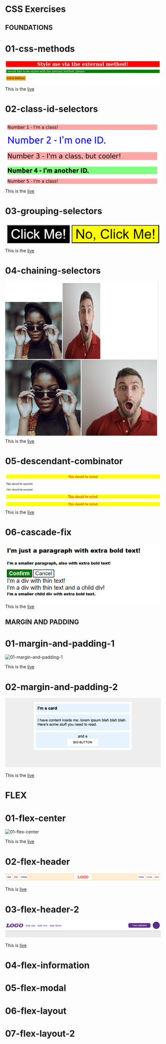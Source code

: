 # CSS Exercises

## FOUNDATIONS
# 01-css-methods

![img1](/assets/desired-outcome.png) <br>
This is the [live](https://valerialeonh.github.io./css-exercises/foundations/01-css-methods/)

# 02-class-id-selectors

![img2](/assets/desired-outcome%20copy.png) <br>
This is the [live](https://valerialeonh.github.io./css-exercises/foundations/02-class-id-selectors/)

# 03-grouping-selectors

![img3](/assets/desired-outcome%20copy%202.png) <br>
This is the [live](https://valerialeonh.github.io./css-exercises/foundations/03-grouping-selectors/)

# 04-chaining-selectors

![img4](/assets/desired-outcome%20copy%203.png) <br>
This is the [live](https://valerialeonh.github.io./css-exercises/foundations/04-chaining-selectors/)

# 05-descendant-combinator

![img5](/assets/desired-outcome%20copy%204.png) <br>
This is the [live](https://valerialeonh.github.io./css-exercises/foundations/05-descendant-combinator/)

# 06-cascade-fix
 
![img6](/assets/desired-outcome%20copy%206.png) <br>
This is the [live](https://valerialeonh.github.io./css-exercises/foundations/06-cascade-fix/)

## MARGIN AND PADDING

# 01-margin-and-padding-1

![01-margin-and-padding-1]()

This is the [live](https://valerialeonh.github.io./css-exercises/margin-and-padding/01-margin-and-padding-1)

# 02-margin-and-padding-2

![02-margin-and-padding-2](/assets_margin_and_padding/desired-outcome%20copy.png)

This is the [live](https://valerialeonh.github.io./css-exercises/margin-and-padding/02-margin-and-padding-2)

# FLEX 

# 01-flex-center

![01-flex-center](/assets_flex/desired-outcome%20copy%207.png)

This is the [live](https://valerialeonh.github.io/css-exercises/flex/01-flex-center)

# 02-flex-header

![02-flex-header](/assets_flex/desired-outcome-wide.png)

This is [live](https://valerialeonh.github.io./css-exercises/flex/02-flex-header/)
 
# 03-flex-header-2

![03-flex-header-2](/assets_flex/desired-outcome%20copy.png)

This is [live](https://valerialeonh.github.io/css-exercises/flex/03-flex-header-2/)

# 04-flex-information

# 05-flex-modal

# 06-flex-layout

# 07-flex-layout-2